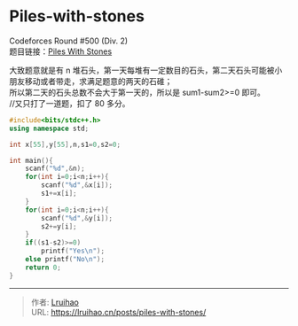 # Piles-with-stones


Codeforces Round #500 (Div. 2)  
题目链接：[Piles With Stones](https://codeforces.com/contest/1013/problem/A)

<!--more-->

大致题意就是有 n 堆石头，第一天每堆有一定数目的石头，第二天石头可能被小朋友移动或者带走，求满足题意的两天的石碓；  
所以第二天的石头总数不会大于第一天的，所以是 sum1-sum2>=0 即可。  
//又只打了一道题，扣了 80 多分。

```cpp
#include<bits/stdc++.h>
using namespace std;

int x[55],y[55],n,s1=0,s2=0;

int main(){
    scanf("%d",&n);
    for(int i=0;i<n;i++){
        scanf("%d",&x[i]);
        s1+=x[i];
    }
    for(int i=0;i<n;i++){
        scanf("%d",&y[i]);
        s2+=y[i];
    }
    if((s1-s2)>=0)
        printf("Yes\n");
    else printf("No\n");
	return 0;
}
```


---

> 作者: [Lruihao](https://github.com/Lruihao)  
> URL: https://lruihao.cn/posts/piles-with-stones/  

